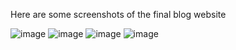 Here are some screenshots of the final blog website

![image](https://github.com/user-attachments/assets/a9aef066-1d58-4845-82c9-4d592765f634)
![image](https://github.com/user-attachments/assets/bd3fd0f2-a86d-467b-9ba7-dad123ce66f9)
![image](https://github.com/user-attachments/assets/12b7e642-3e36-49a6-8d24-245564ee0878)
![image](https://github.com/user-attachments/assets/5e7a3a80-669d-4fc0-9502-928564bfcb08)
